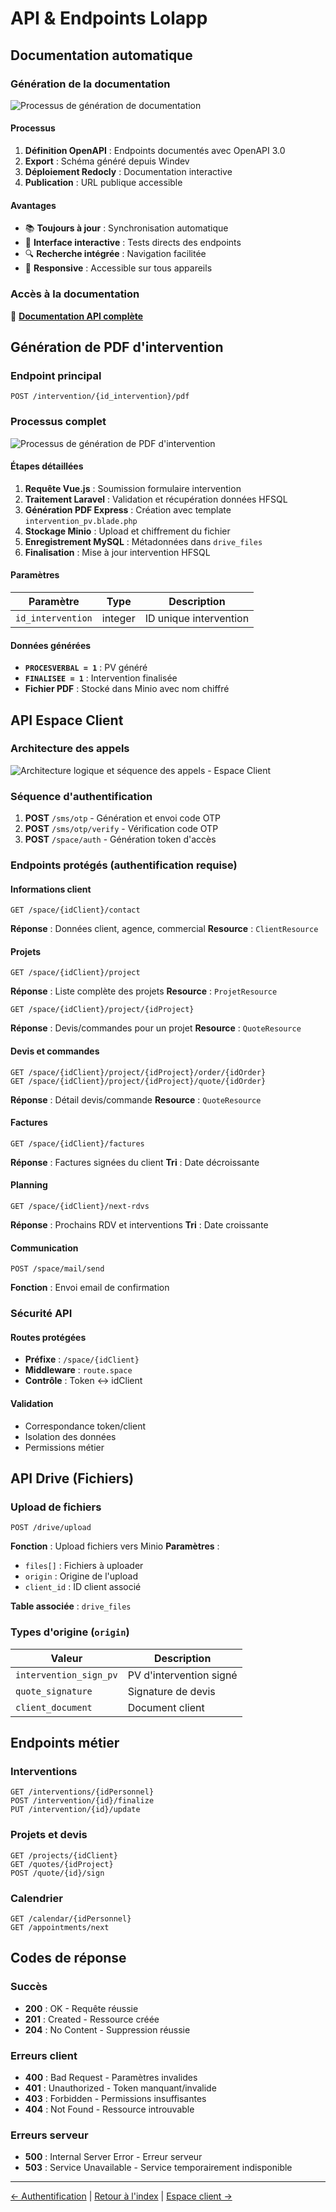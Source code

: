 # API & Endpoints Lolapp

## Documentation automatique

### Génération de la documentation

![Processus de génération de documentation](https://imgur.com/yg2vrxE.png)

#### Processus
1. **Définition OpenAPI** : Endpoints documentés avec OpenAPI 3.0
2. **Export** : Schéma généré depuis Windev
3. **Déploiement Redocly** : Documentation interactive
4. **Publication** : URL publique accessible

#### Avantages
- 📚 **Toujours à jour** : Synchronisation automatique
- 🎯 **Interface interactive** : Tests directs des endpoints
- 🔍 **Recherche intégrée** : Navigation facilitée
- 📱 **Responsive** : Accessible sur tous appareils

### Accès à la documentation
🔗 **[Documentation API complète](https://api.lola-france.fr/docs/api)**

## Génération de PDF d'intervention

### Endpoint principal
```http
POST /intervention/{id_intervention}/pdf
```

### Processus complet

![Processus de génération de PDF d'intervention](https://imgur.com/qoY22lB.png)

#### Étapes détaillées

1. **Requête Vue.js** : Soumission formulaire intervention
2. **Traitement Laravel** : Validation et récupération données HFSQL
3. **Génération PDF Express** : Création avec template `intervention_pv.blade.php`
4. **Stockage Minio** : Upload et chiffrement du fichier
5. **Enregistrement MySQL** : Métadonnées dans `drive_files`
6. **Finalisation** : Mise à jour intervention HFSQL

#### Paramètres
| Paramètre | Type | Description |
|-----------|------|-------------|
| `id_intervention` | integer | ID unique intervention |

#### Données générées
- **`PROCESVERBAL = 1`** : PV généré
- **`FINALISEE = 1`** : Intervention finalisée
- **Fichier PDF** : Stocké dans Minio avec nom chiffré

## API Espace Client

### Architecture des appels

![Architecture logique et séquence des appels - Espace Client](https://imgur.com/bK3nijU.png)

### Séquence d'authentification

1. **POST** `/sms/otp` - Génération et envoi code OTP
2. **POST** `/sms/otp/verify` - Vérification code OTP
3. **POST** `/space/auth` - Génération token d'accès

### Endpoints protégés (authentification requise)

#### Informations client
```http
GET /space/{idClient}/contact
```
**Réponse** : Données client, agence, commercial
**Resource** : `ClientResource`

#### Projets
```http
GET /space/{idClient}/project
```
**Réponse** : Liste complète des projets
**Resource** : `ProjetResource`

```http
GET /space/{idClient}/project/{idProject}
```
**Réponse** : Devis/commandes pour un projet
**Resource** : `QuoteResource`

#### Devis et commandes
```http
GET /space/{idClient}/project/{idProject}/order/{idOrder}
GET /space/{idClient}/project/{idProject}/quote/{idOrder}  
```
**Réponse** : Détail devis/commande
**Resource** : `QuoteResource`

#### Factures
```http
GET /space/{idClient}/factures
```
**Réponse** : Factures signées du client
**Tri** : Date décroissante

#### Planning
```http
GET /space/{idClient}/next-rdvs
```
**Réponse** : Prochains RDV et interventions
**Tri** : Date croissante

#### Communication
```http
POST /space/mail/send
```
**Fonction** : Envoi email de confirmation

### Sécurité API

#### Routes protégées
- **Préfixe** : `/space/{idClient}`
- **Middleware** : `route.space`
- **Contrôle** : Token ↔ idClient

#### Validation
- Correspondance token/client
- Isolation des données
- Permissions métier

## API Drive (Fichiers)

### Upload de fichiers
```http
POST /drive/upload
```
**Fonction** : Upload fichiers vers Minio
**Paramètres** :
- `files[]` : Fichiers à uploader
- `origin` : Origine de l'upload
- `client_id` : ID client associé

**Table associée** : `drive_files`

### Types d'origine (`origin`)
| Valeur | Description |
|--------|-------------|
| `intervention_sign_pv` | PV d'intervention signé |
| `quote_signature` | Signature de devis |
| `client_document` | Document client |

## Endpoints métier

### Interventions
```http
GET /interventions/{idPersonnel}
POST /intervention/{id}/finalize
PUT /intervention/{id}/update
```

### Projets et devis
```http
GET /projects/{idClient}
GET /quotes/{idProject}
POST /quote/{id}/sign
```

### Calendrier
```http
GET /calendar/{idPersonnel}
GET /appointments/next
```

## Codes de réponse

### Succès
- **200** : OK - Requête réussie
- **201** : Created - Ressource créée
- **204** : No Content - Suppression réussie

### Erreurs client
- **400** : Bad Request - Paramètres invalides
- **401** : Unauthorized - Token manquant/invalide
- **403** : Forbidden - Permissions insuffisantes
- **404** : Not Found - Ressource introuvable

### Erreurs serveur
- **500** : Internal Server Error - Erreur serveur
- **503** : Service Unavailable - Service temporairement indisponible

---
[← Authentification](./authentication.md) | [Retour à l'index](./readme.md) | [Espace client →](./client-space.md)
